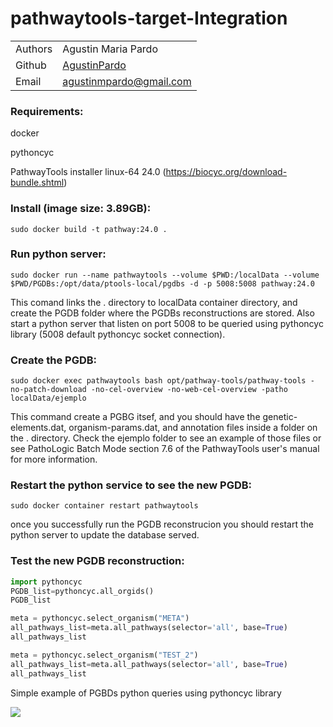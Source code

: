 # pathwaytools-target-Integration

|         |                                                                       |
| ------- | --------------------------------------------------------------------- |
| Authors | Agustin Maria Pardo    |
| Github  | [AgustinPardo](https://github.com/AgustinPardo/)                     |
| Email   | <agustinmpardo@gmail.com>     


### Requirements:

docker

pythoncyc

PathwayTools installer linux-64 24.0 (https://biocyc.org/download-bundle.shtml)

### Install (image size: 3.89GB):
```
sudo docker build -t pathway:24.0 .
```

### Run python server:
```
sudo docker run --name pathwaytools --volume $PWD:/localData --volume $PWD/PGDBs:/opt/data/ptools-local/pgdbs -d -p 5008:5008 pathway:24.0 
```
This comand links the . directory to localData container directory, and create the PGDB folder where the PGDBs reconstructions are stored. Also start a python server that listen on port 5008 to be queried using pythoncyc library (5008 default pythoncyc socket connection).


### Create the PGDB:
```
sudo docker exec pathwaytools bash opt/pathway-tools/pathway-tools -no-patch-download -no-cel-overview -no-web-cel-overview -patho localData/ejemplo
```
This command create a PGBG itsef, and you should have the genetic-elements.dat, organism-params.dat, and annotation files inside a folder on the . directory. Check the ejemplo folder to see an example of those files or see PathoLogic Batch Mode section 7.6 of the PathwayTools user's manual for more information.


### Restart the python service to see the new PGDB:
```
sudo docker container restart pathwaytools
```
once you successfully run the PGDB reconstrucion you should restart the python server to update the database served.

### Test the new PGDB reconstruction:

```python
import pythoncyc
PGDB_list=pythoncyc.all_orgids()
PGDB_list

meta = pythoncyc.select_organism("META")
all_pathways_list=meta.all_pathways(selector='all', base=True)
all_pathways_list

meta = pythoncyc.select_organism("TEST_2")
all_pathways_list=meta.all_pathways(selector='all', base=True)
all_pathways_list
```
Simple example of PGBDs python queries using pythoncyc library

<img src="https://docs.google.com/drawings/d/1yNp2wlEK0HYLAtRyw1voCTVYEGJ9KNBmqQun7bjWbB8/export/png"/>
